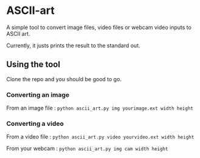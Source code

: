 # ASCII-art
A simple tool to convert image files, video files or webcam video inputs to ASCII art.

Currently, it justs prints the result to the standard out.

## Using the tool
Clone the repo and you should be good to go.

### Converting an image

From an image file :
`python ascii_art.py img yourimage.ext width height`

### Converting a video

From a video file :
`python ascii_art.py video yourvideo.ext width height`

From your webcam :
`python ascii_art.py img cam width height`

